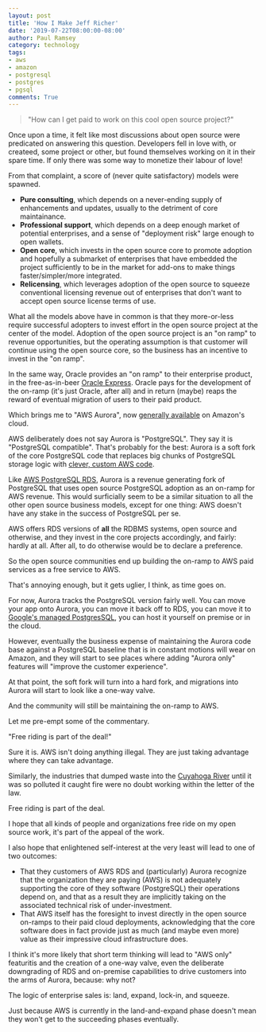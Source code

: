 ```yaml
---
layout: post
title: 'How I Make Jeff Richer'
date: '2019-07-22T08:00:00-08:00'
author: Paul Ramsey
category: technology
tags:
- aws
- amazon
- postgresql
- postgres
- pgsql
comments: True
---
```


> "How can I get paid to work on this cool open source project?"

Once upon a time, it felt like most discussions about open source were predicated on answering this question. Developers fell in love with, or createed, some project or other, but found themselves working on it in their spare time. If only there was some way to monetize their labour of love!

From that complaint, a score of (never quite satisfactory) models were spawned.

* **Pure consulting**, which depends on a never-ending supply of enhancements and updates, usually to the detriment of core maintainance.
* **Professional support**, which depends on a deep enough market of potential enterprises, and a sense of "deployment risk" large enough to open wallets.
* **Open core**, which invests in the open source core to promote adoption and hopefully a submarket of enterprises that have embedded the project sufficiently to be in the market for add-ons to make things faster/simpler/more integrated.
* **Relicensing**, which leverages adoption of the open source to squeeze conventional licensing revenue out of enterprises that don't want to accept open source license terms of use.

What all the models above have in common is that they more-or-less require successful adopters to invest effort in the open source project at the center of the model. Adoption of the open source project is an "on ramp" to revenue opportunities, but the operating assumption is that customer will continue using the open source core, so the business has an incentive to invest in the "on ramp".

In the same way, Oracle provides an "on ramp" to their enterprise product, in the free-as-in-beer [Oracle Express](https://www.oracle.com/ca-en/database/technologies/appdev/xe.html). Oracle pays for the development of the on-ramp (it's just Oracle, after all) and in return (maybe) reaps the reward of eventual migration of users to their paid product.

Which brings me to "AWS Aurora", now [generally available](https://aws.amazon.com/blogs/aws/amazon-aurora-postgresql-serverless-now-generally-available/) on Amazon's cloud.

AWS deliberately does not say Aurora is "PostgreSQL". They say it is "PostgreSQL compatible". That's probably for the best: Aurora is a soft fork of the core PostgreSQL code that replaces big chunks of PostgreSQL storage logic with [clever, custom AWS code](https://www.youtube.com/watch?v=wGopOkzLcww).  

Like [AWS PostgreSQL RDS](https://aws.amazon.com/rds/postgresql/), Aurora is a revenue generating fork of PostgreSQL that uses open source PostgreSQL adoption as an on-ramp for AWS revenue. This would surficially seem to be a similar situation to all the other open source business models, except for one thing: AWS doesn't have any stake in the success of PostgreSQL per se.

AWS offers RDS versions of **all** the RDBMS systems, open source and otherwise, and they invest in the core projects accordingly, and fairly: hardly at all. After all, to do otherwise would be to declare a preference.

So the open source communities end up building the on-ramp to AWS paid services as a free service to AWS. 

That's annoying enough, but it gets uglier, I think, as time goes on.

For now, Aurora tracks the PostgreSQL version fairly well. You can move your app onto Aurora, you can move it back off to RDS, you can move it to [Google's managed PostgresSQL](https://cloud.google.com/sql/docs/postgres/), you can host it yourself on premise or in the cloud.

However, eventually the business expense of maintaining the Aurora code base against a PostgreSQL baseline that is in constant motions will wear on Amazon, and they will start to see places where adding "Aurora only" features will "improve the customer experience".

At that point, the soft fork will turn into a hard fork, and migrations into Aurora will start to look like a one-way valve.

And the community will still be maintaining the on-ramp to AWS.

Let me pre-empt some of the commentary.

"Free riding is part of the deal!" 

Sure it is. AWS isn't doing anything illegal. They are just taking advantage where they can take advantage.

Similarly, the industries that dumped waste into the [Cuyahoga River](https://en.wikipedia.org/wiki/Cuyahoga_River) until it was so polluted it caught fire were no doubt working within the letter of the law.

Free riding is part of the deal. 

I hope that all kinds of people and organizations free ride on my open source work, it's part of the appeal of the work. 

I also hope that enlightened self-interest at the very least will lead to one of two outcomes:

* That they customers of AWS RDS and (particularly) Aurora recognize that the organization they are paying (AWS) is not adequately supporting the core of they software (PostgreSQL) their operations depend on, and that as a result they are implicitly taking on the associated technical risk of under-investment.
* That AWS itself has the foresight to invest directly in the open source on-ramps to their paid cloud deployments, acknowledging that the core software does in fact provide just as much (and maybe even more) value as their impressive cloud infrastructure does.

I think it's more likely that short term thinking will lead to "AWS only" featuritis and the creation of a one-way valve, even the deliberate downgrading of RDS and on-premise capabilities to drive customers into the arms of Aurora, because: why not? 

The logic of enterprise sales is: land, expand, lock-in, and squeeze. 

Just because AWS is currently in the land-and-expand phase doesn't mean they won't get to the succeeding phases eventually. 
